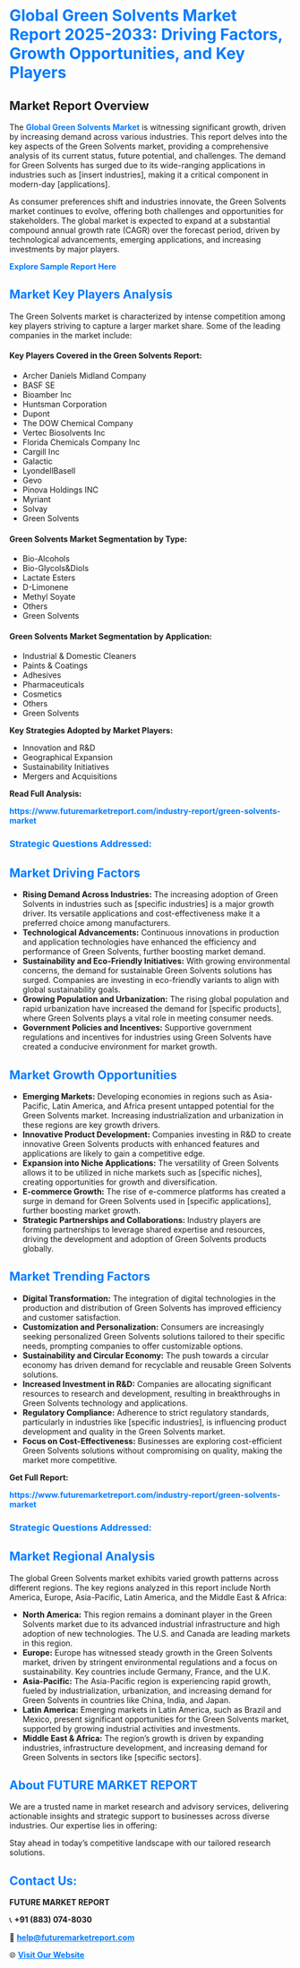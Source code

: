 <h1 style="color: #007BFF;">Global Green Solvents Market Report 2025-2033: Driving Factors, Growth Opportunities, and Key Players</h1>

<section id="overview">
<h2>Market Report Overview</h2>
<p>The <a href="https://www.futuremarketreport.com/industry-report/green-solvents-market" style="color: #007BFF; text-decoration: none;"><strong>Global Green Solvents Market</strong></a> is witnessing significant growth, driven by increasing demand across various industries. This report delves into the key aspects of the Green Solvents market, providing a comprehensive analysis of its current status, future potential, and challenges. The demand for Green Solvents has surged due to its wide-ranging applications in industries such as [insert industries], making it a critical component in modern-day [applications].</p>
<p>As consumer preferences shift and industries innovate, the Green Solvents market continues to evolve, offering both challenges and opportunities for stakeholders. The global market is expected to expand at a substantial compound annual growth rate (CAGR) over the forecast period, driven by technological advancements, emerging applications, and increasing investments by major players.</p>
</section>

<section id="overview">
<p><a href="https://www.futuremarketreport.com/request-sample/reportId=107904" style="color: #007BFF; text-decoration: none;"><strong>Explore Sample Report Here</strong></a></p>
</section>

<section id="key-players">
<h2 style="color: #007BFF;">Market Key Players Analysis</h2>
<p>The Green Solvents market is characterized by intense competition among key players striving to capture a larger market share. Some of the leading companies in the market include:</p>
<h4>Key Players Covered in the Green Solvents Report:</h4>
<ul><li>Archer Daniels Midland Company</li><li>BASF SE</li><li>Bioamber Inc</li><li>Huntsman Corporation</li><li>Dupont</li><li>The DOW Chemical Company</li><li>Vertec Biosolvents Inc</li><li>Florida Chemicals Company Inc</li><li>Cargill Inc</li><li>Galactic</li><li>LyondellBasell</li><li>Gevo</li><li>Pinova Holdings INC</li><li>Myriant</li><li>Solvay</li><li>Green Solvents</li></ul>
<h4>Green Solvents Market Segmentation by Type:</h4>
<ul><li>Bio-Alcohols</li><li>Bio-Glycols&amp;Diols</li><li>Lactate Esters</li><li>D-Limonene</li><li>Methyl Soyate</li><li>Others</li><li>Green Solvents</li></ul>

<h4>Green Solvents Market Segmentation by Application:</h4>
<ul><li>Industrial &amp; Domestic Cleaners</li><li>Paints &amp; Coatings</li><li>Adhesives</li><li>Pharmaceuticals</li><li>Cosmetics</li><li>Others</li><li>Green Solvents</li></ul>
<p><strong>Key Strategies Adopted by Market Players:</strong></p>
<ul>
<li>Innovation and R&D</li>
<li>Geographical Expansion</li>
<li>Sustainability Initiatives</li>
<li>Mergers and Acquisitions</li>
</ul>
</section>

<section>
<p><strong>Read Full Analysis: </strong></p><a href="https://www.futuremarketreport.com/industry-report/green-solvents-market" style="color: #007BFF; text-decoration: none;"><strong>https://www.futuremarketreport.com/industry-report/green-solvents-market</strong></a>
<h3 style="color: #007BFF;">Strategic Questions Addressed:</h3>
</section>

<section id="driving-factors">
<h2 style="color: #007BFF;">Market Driving Factors</h2>
<ul>
<li><strong>Rising Demand Across Industries:</strong> The increasing adoption of Green Solvents in industries such as [specific industries] is a major growth driver. Its versatile applications and cost-effectiveness make it a preferred choice among manufacturers.</li>
<li><strong>Technological Advancements:</strong> Continuous innovations in production and application technologies have enhanced the efficiency and performance of Green Solvents, further boosting market demand.</li>
<li><strong>Sustainability and Eco-Friendly Initiatives:</strong> With growing environmental concerns, the demand for sustainable Green Solvents solutions has surged. Companies are investing in eco-friendly variants to align with global sustainability goals.</li>
<li><strong>Growing Population and Urbanization:</strong> The rising global population and rapid urbanization have increased the demand for [specific products], where Green Solvents plays a vital role in meeting consumer needs.</li>
<li><strong>Government Policies and Incentives:</strong> Supportive government regulations and incentives for industries using Green Solvents have created a conducive environment for market growth.</li>
</ul>
</section>

<section id="growth-opportunities">
<h2 style="color: #007BFF;">Market Growth Opportunities</h2>
<ul>
<li><strong>Emerging Markets:</strong> Developing economies in regions such as Asia-Pacific, Latin America, and Africa present untapped potential for the Green Solvents market. Increasing industrialization and urbanization in these regions are key growth drivers.</li>
<li><strong>Innovative Product Development:</strong> Companies investing in R&D to create innovative Green Solvents products with enhanced features and applications are likely to gain a competitive edge.</li>
<li><strong>Expansion into Niche Applications:</strong> The versatility of Green Solvents allows it to be utilized in niche markets such as [specific niches], creating opportunities for growth and diversification.</li>
<li><strong>E-commerce Growth:</strong> The rise of e-commerce platforms has created a surge in demand for Green Solvents used in [specific applications], further boosting market growth.</li>
<li><strong>Strategic Partnerships and Collaborations:</strong> Industry players are forming partnerships to leverage shared expertise and resources, driving the development and adoption of Green Solvents products globally.</li>
</ul>
</section>

<section id="trending-factors">
<h2 style="color: #007BFF;">Market Trending Factors</h2>
<ul>
<li><strong>Digital Transformation:</strong> The integration of digital technologies in the production and distribution of Green Solvents has improved efficiency and customer satisfaction.</li>
<li><strong>Customization and Personalization:</strong> Consumers are increasingly seeking personalized Green Solvents solutions tailored to their specific needs, prompting companies to offer customizable options.</li>
<li><strong>Sustainability and Circular Economy:</strong> The push towards a circular economy has driven demand for recyclable and reusable Green Solvents solutions.</li>
<li><strong>Increased Investment in R&D:</strong> Companies are allocating significant resources to research and development, resulting in breakthroughs in Green Solvents technology and applications.</li>
<li><strong>Regulatory Compliance:</strong> Adherence to strict regulatory standards, particularly in industries like [specific industries], is influencing product development and quality in the Green Solvents market.</li>
<li><strong>Focus on Cost-Effectiveness:</strong> Businesses are exploring cost-efficient Green Solvents solutions without compromising on quality, making the market more competitive.</li>
</ul>
</section>

<section>
<p><strong>Get Full Report: </strong></p><a href="https://www.futuremarketreport.com/industry-report/green-solvents-market" style="color: #007BFF; text-decoration: none;"><strong>https://www.futuremarketreport.com/industry-report/green-solvents-market</strong></a>
<h3 style="color: #007BFF;">Strategic Questions Addressed:</h3>
</section>


<section id="regional-analysis">
<h2 style="color: #007BFF;">Market Regional Analysis</h2>
<p>The global Green Solvents market exhibits varied growth patterns across different regions. The key regions analyzed in this report include North America, Europe, Asia-Pacific, Latin America, and the Middle East & Africa:</p>
<ul>
<li><strong>North America:</strong> This region remains a dominant player in the Green Solvents market due to its advanced industrial infrastructure and high adoption of new technologies. The U.S. and Canada are leading markets in this region.</li>
<li><strong>Europe:</strong> Europe has witnessed steady growth in the Green Solvents market, driven by stringent environmental regulations and a focus on sustainability. Key countries include Germany, France, and the U.K.</li>
<li><strong>Asia-Pacific:</strong> The Asia-Pacific region is experiencing rapid growth, fueled by industrialization, urbanization, and increasing demand for Green Solvents in countries like China, India, and Japan.</li>
<li><strong>Latin America:</strong> Emerging markets in Latin America, such as Brazil and Mexico, present significant opportunities for the Green Solvents market, supported by growing industrial activities and investments.</li>
<li><strong>Middle East & Africa:</strong> The region’s growth is driven by expanding industries, infrastructure development, and increasing demand for Green Solvents in sectors like [specific sectors].</li>
</ul>
</section>

<footer>
<h2 style="color: #007BFF;">About FUTURE MARKET REPORT</h2>
<p>We are a trusted name in market research and advisory services, delivering actionable insights and strategic support to businesses across diverse industries. Our expertise lies in offering:</p>

<p>Stay ahead in today’s competitive landscape with our tailored research solutions.</p>

<h2 style="color: #007BFF;">Contact Us:</h2>
<p><strong>FUTURE MARKET REPORT</strong></p>
<p>📞 <strong>+91 (883) 074-8030</strong></p>
<p>📧 <strong><a href="mailto:help@futuremarketreport.com" style="color: #007BFF;">help@futuremarketreport.com</a></strong></p>
<p>🌐 <strong><a href="https://www.futuremarketreport.com/" style="color: #007BFF;">Visit Our Website</a></strong></p>
</footer>